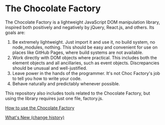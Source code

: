 The Chocolate Factory
=====================

The Chocolate Factory is a lightweight JavaScript DOM manipulation library,
inspired both positively and negatively by jQuery, React.js, and others.
Its goals are:

1. Be extremely lightweight. Just import it and use it, no build system, no
   node_modules, nothing. This should be easy and convenient for use on
   places like GitHub Pages, where build systems are not available.
2. Work directly with DOM objects where practical. This includes both the
   element objects and all ancillaries, such as event objects. Discrepancies
   should be unusual and well-justified.
3. Leave power in the hands of the programmer. It's not Choc Factory's job to
   tell you how to write your code.
4. Behave naturally and predictably whenever possible.

This repository also includes tools related to the Chocolate Factory, but
using the library requires just one file, factory.js.

[How to use the Chocolate Factory](docs)

[What's New (change history)](whatsnew)
